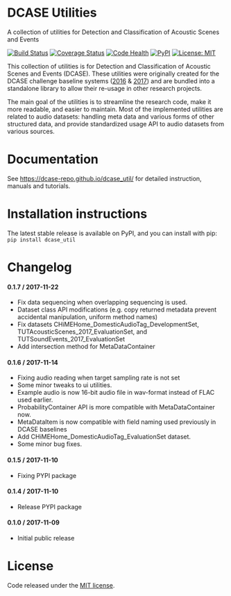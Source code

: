 DCASE Utilities
===============

A collection of utilities for Detection and Classification of Acoustic Scenes and Events

[![Build Status](https://travis-ci.org/DCASE-REPO/dcase_util.svg?branch=master)](https://travis-ci.org/DCASE-REPO/dcase_util)
[![Coverage Status](https://coveralls.io/repos/github/DCASE-REPO/dcase_util/badge.svg?branch=master)](https://coveralls.io/github/DCASE-REPO/dcase_util?branch=master)
[![Code Health](https://landscape.io/github/DCASE-REPO/dcase_util/master/landscape.svg?style=flat)](https://landscape.io/github/DCASE-REPO/dcase_util/master)
[![PyPI](https://img.shields.io/pypi/v/dcase_util.svg)](https://pypi.python.org/pypi/dcase_util)
[![License: MIT](https://img.shields.io/badge/license-MIT-blue.svg)](https://opensource.org/licenses/MIT)

This collection of utilities is for Detection and Classification of Acoustic Scenes
and Events (DCASE). These utilities were originally created for the DCASE challenge baseline systems
([2016](https://github.com/TUT-ARG/DCASE2016-baseline-system-python) &
[2017](https://github.com/TUT-ARG/DCASE2017-baseline-system)) and are bundled into a standalone library
to allow their re-usage in other research projects.

The main goal of the utilities is to streamline the research code, make it more readable, and easier to maintain.
Most of the implemented utilities are related to audio datasets: handling meta data and various forms of other
structured data, and provide standardized usage API to audio datasets from various sources.

Documentation
=============

See https://dcase-repo.github.io/dcase_util/ for detailed instruction, manuals and tutorials.

Installation instructions
=========================

The latest stable release is available on PyPI, and you can install with pip:
`pip install dcase_util` 

Changelog
=========

#### 0.1.7 / 2017-11-22

* Fix data sequencing when overlapping sequencing is used. 
* Dataset class API modifications (e.g. copy returned metadata prevent accidental manipulation, uniform method names)
* Fix datasets CHiMEHome_DomesticAudioTag_DevelopmentSet, TUTAcousticScenes_2017_EvaluationSet, and TUTSoundEvents_2017_EvaluationSet
* Add intersection method for MetaDataContainer 

#### 0.1.6 / 2017-11-14

* Fixing audio reading when target sampling rate is not set
* Some minor tweaks to ui utilities. 
* Example audio is now 16-bit audio file in wav-format instead of FLAC used earlier.
* ProbabilityContainer API is more compatible with MetaDataContainer now.
* MetaDataItem is now compatible with field naming used previously in DCASE baselines
* Add CHiMEHome_DomesticAudioTag_EvaluationSet dataset.
* Some minor bug fixes.

#### 0.1.5 / 2017-11-10

* Fixing PYPI package

#### 0.1.4 / 2017-11-10

* Release PYPI package

#### 0.1.0 / 2017-11-09

* Initial public release

License
=======

Code released under the [MIT license](https://github.com/DCASE-REPO/dcase_util/tree/master/LICENSE).

